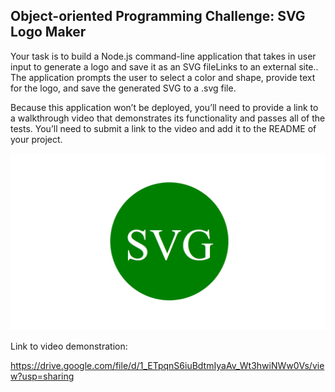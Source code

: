 ## Object-oriented Programming Challenge: SVG Logo Maker

Your task is to build a Node.js command-line application that takes in user input to generate a logo and save it as an SVG fileLinks to an external site.. The application prompts the user to select a color and shape, provide text for the logo, and save the generated SVG to a .svg file.

Because this application won’t be deployed, you’ll need to provide a link to a walkthrough video that demonstrates its functionality and passes all of the tests. You’ll need to submit a link to the video and add it to the README of your project.

![example](assets/10-oop-homework-demo.png)

Link to video demonstration:

https://drive.google.com/file/d/1_ETpqnS6iuBdtmIyaAv_Wt3hwiNWw0Vs/view?usp=sharing

